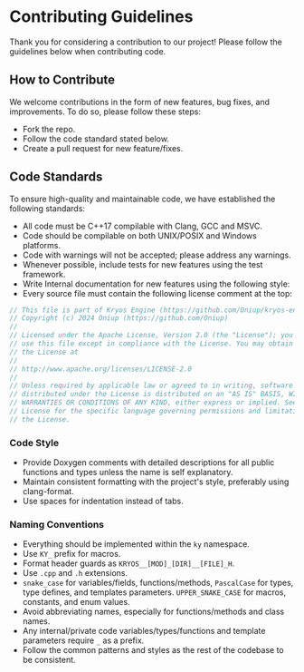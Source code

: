 # Contributing Guidelines

Thank you for considering a contribution to our project! Please follow the guidelines below when
contributing code.

## How to Contribute

We welcome contributions in the form of new features, bug fixes, and improvements. To do so,
please follow these steps:

* Fork the repo.
* Follow the code standard stated below.
* Create a pull request for new feature/fixes.

## Code Standards

To ensure high-quality and maintainable code, we have established the following standards:

* All code must be C++17 compilable with Clang, GCC and MSVC.
* Code should be compilable on both UNIX/POSIX and Windows platforms.
* Code with warnings will not be accepted; please address any warnings.
* Whenever possible, include tests for new features using the test framework.
* Write Internal documentation for new features using the following style:
* Every source file must contain the following license comment at the top:
```cpp
// This file is part of Kryos Engine (https://github.com/Oniup/kryos-engine)
// Copyright (c) 2024 Oniup (https://github.com/Oniup)
//
// Licensed under the Apache License, Version 2.0 (the "License"); you may not
// use this file except in compliance with the License. You may obtain a copy of
// the License at
//
// http://www.apache.org/licenses/LICENSE-2.0
//
// Unless required by applicable law or agreed to in writing, software
// distributed under the License is distributed on an "AS IS" BASIS, WITHOUT
// WARRANTIES OR CONDITIONS OF ANY KIND, either express or implied. See the
// License for the specific language governing permissions and limitations under
// the License.
```

### Code Style

* Provide Doxygen comments with detailed descriptions for all public functions and types unless
  the name is self explanatory.
* Maintain consistent formatting with the project's style, preferably using clang-format.
* Use spaces for indentation instead of tabs.

### Naming Conventions

* Everything should be implemented within the `ky` namespace.
* Use `KY_` prefix for macros.
* Format header guards as `KRYOS__[MOD]_[DIR]__[FILE]_H`.
* Use `.cpp` and `.h` extensions.
* `snake_case` for variables/fields, functions/methods, `PascalCase` for types, type defines, and
  templates parameters. `UPPER_SNAKE_CASE` for macros, constants, and enum values.
* Avoid abbreviating names, especially for functions/methods and class names.
* Any internal/private code variables/types/functions and template parameters require `_` as a
  prefix.
* Follow the common patterns and styles as the rest of the codebase to be consistent.
